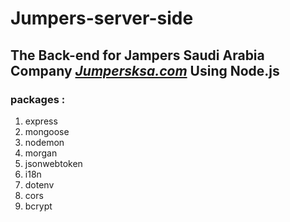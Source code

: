 # Jumpers-server-side
## The Back-end for Jampers Saudi Arabia Company *[Jumpersksa.com](https://jumpersksa.com/)* Using Node.js


### packages :
1. express
2. mongoose
3. nodemon
4. morgan
5. jsonwebtoken
6. i18n
7. dotenv
8. cors
9. bcrypt


